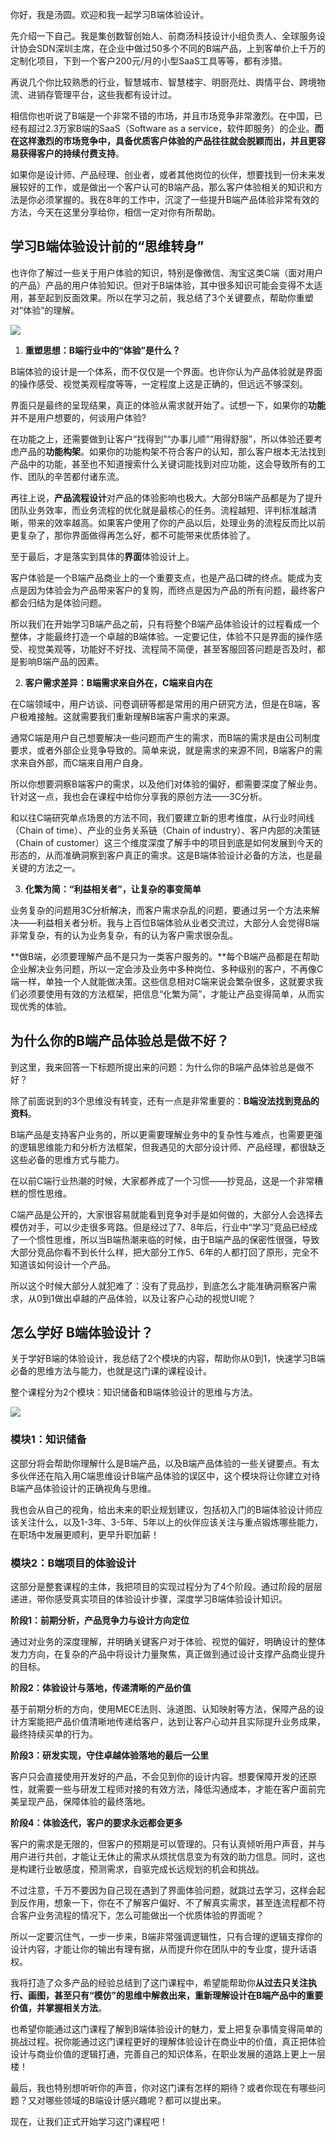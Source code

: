 你好，我是汤圆。欢迎和我一起学习B端体验设计。

先介绍一下自己。我是集创数智创始人、前商汤科技设计小组负责人、全球服务设计协会SDN深圳主席，在企业中做过50多个不同的B端产品，上到客单价上千万的定制化项目，下到一个客户200元/月的小型SaaS工具等等，都有涉猎。

再说几个你比较熟悉的行业，智慧城市、智慧楼宇、明厨亮灶、舆情平台、跨境物流、进销存管理平台，这些我都有设计过。

相信你也听说了B端是一个非常不错的市场，并且市场竞争非常激烈。在中国，已经有超过2.3万家B端的SaaS（Software as a service，软件即服务）的企业。**而在这样激烈的市场竞争中，具备优质客户体验的产品往往就会脱颖而出，并且更容易获得客户的持续付费支持**。

如果你是设计师、产品经理、创业者，或者其他岗位的伙伴，想要找到一份未来发展较好的工作，或是做出一个客户认可的B端产品，那么客户体验相关的知识和方法是你必须掌握的。我在8年的工作中，沉淀了一些提升B端产品体验非常有效的方法，今天在这里分享给你，相信一定对你有所帮助。

## 学习B端体验设计前的“思维转身”

也许你了解过一些关于用户体验的知识，特别是像微信、淘宝这类C端（面对用户的产品）产品的用户体验知识。但对于B端体验，其中很多知识可能会变得不太适用，甚至起到反面效果。所以在学习之前，我总结了3个关键要点，帮助你重塑对“体验”的理解。

![](https://static001.geekbang.org/resource/image/28/5b/28009a50d89387c3b684f80yy6cb6c5b.jpg?wh=5760x3009)

1. **重塑思想：B端行业中的“体验”是什么？**

B端体验的设计是一个体系，而不仅仅是一个界面。也许你认为产品体验就是界面的操作感受、视觉美观程度等等，一定程度上这是正确的，但远远不够深刻。

界面只是最终的呈现结果，真正的体验从需求就开始了。试想一下，如果你的**功能**并不是用户想要的，何谈用户体验?

在功能之上，还需要做到让客户“找得到”“办事儿顺”“用得舒服”，所以体验还要考虑产品的**功能构架**。如果你的功能构架不符合客户的认知，那么客户根本无法找到产品中的功能，甚至也不知道搜索什么关键词能找到对应功能，这会导致所有的工作、团队的辛苦都付诸东流。

再往上说，**产品流程设计**对产品的体验影响也极大。大部分B端产品都是为了提升团队业务效率，而业务流程的优化就是最核心的任务。流程越短、评判标准越清晰，带来的效率越高。如果客户使用了你的产品以后，处理业务的流程反而比以前更复杂了，那你界面做得再怎么好，都不可能带来优质体验了。

至于最后，才是落实到具体的**界面**体验设计上。

客户体验是一个B端产品商业上的一个重要支点，也是产品口碑的终点。能成为支点是因为体验会为产品带来客户的复购，而终点是因为产品的所有问题，最终客户都会归结为是体验问题。

所以我们在开始学习B端产品之前，只有将整个B端产品体验设计的过程看成一个整体，才能最终打造一个卓越的B端体验。一定要记住，体验不只是界面的操作感受、视觉美观等，功能好不好找、流程简不简便，甚至客服回答问题是否及时，都是影响B端产品的因素。

2. **客户需求差异：B端需求来自外在，C端来自内在**

在C端领域中，用户访谈、问卷调研等都是常用的用户研究方法，但是在B端，客户极难接触。这就需要我们重新理解B端客户需求的来源。

通常C端是用户自己想要解决一些问题而产生的需求，而B端的需求是由公司制度要求，或者外部企业竞争导致的。简单来说，就是需求的来源不同，B端客户的需求来自外部，而C端来自用户自身。

所以你想要洞察B端客户的需求，以及他们对体验的偏好，都需要深度了解业务。针对这一点，我也会在课程中给你分享我的原创方法——3C分析。

和以往C端研究单点场景的方法不同，我们要建立新的思考维度，从行业时间线（Chain of time）、产业的业务关系链（Chain of industry）、客户内部的决策链（Chain of customer）这三个维度深度了解手中的项目到底是如何发展到今天的形态的，从而准确洞察到客户真正的需求。这是B端体验设计必备的方法，也是最关键的方法之一。

3. **化繁为简：“利益相关者”，让复杂的事变简单**

业务复杂的问题用3C分析解决，而客户需求杂乱的问题，要通过另一个方法来解决——利益相关者分析。我与上百位B端体验从业者交流过，大部分人会觉得B端非常复杂，有的认为业务复杂，有的认为客户需求很杂乱。

**做B端，必须要理解产品不是只为一类客户服务的。**每个B端产品都是在帮助企业解决业务问题，所以一定会涉及业务中多种岗位、多种级别的客户，不再像C端一样，单独一个人就能做决策。这些信息相对C端来说会繁杂很多，这就要求我们必须要使用有效的方法框架，把信息“化繁为简”，才能让产品变得简单，从而实现优秀的体验。

## **为什么你的B端产品体验总是做不好？**

到这里，我来回答一下标题所提出来的问题：为什么你的B端产品体验总是做不好？

除了前面说到的3个思维没有转变，还有一点是非常重要的：**B端没法找到竞品的资料**。

B端产品是支持客户业务的，所以更需要理解业务中的复杂性与难点，也需要更强的逻辑思维能力和分析方法框架，但我遇见的大部分设计师、产品经理，都很缺乏这些必备的思维方式与能力。

在以前C端行业热潮的时候，大家都养成了一个习惯——抄竞品，这是一个非常糟糕的惯性思维。

C端产品是公开的，大家很容易就能看到竞争对手是如何做的，大部分人会选择去模仿对手，可以少走很多弯路。但是经过了7、8年后，行业中“学习”竞品已经成了一个惯性思维，所以当B端热潮来临的时候，由于B端产品的保密性很强，导致大部分竞品你看不到长什么样，把大部分工作5、6年的人都打回了原形，完全不知道该如何设计一个产品。

所以这个时候大部分人就犯难了：没有了竞品抄，到底怎么才能准确洞察客户需求，从0到1做出卓越的产品体验，以及让客户心动的视觉UI呢？

## **怎么学好 B端体验设计？**

关于学好B端的体验设计，我总结了2个模块的内容，帮助你从0到1，快速学习B端必备的思维方法与能力，也就是这门课的课程设计。

整个课程分为2个模块：知识储备和B端体验设计的思维与方法。

![](https://static001.geekbang.org/resource/image/c8/bc/c8c895fb8b34d2c1e4ab77315ddc9bbc.jpg?wh=5760x3124)

### 模块1：知识储备

这部分将会帮助你理解什么是B端产品，以及B端产品体验的一些关键要点。有太多伙伴还在陷入用C端思维设计B端产品体验的误区中，这个模块将让你建立对待B端产品体验设计的正确视角与思维。

我也会从自己的视角，给出未来的职业规划建议，包括初入门的B端体验设计师应该关注什么，以及1-3年、3-5年、5年以上的伙伴应该关注与重点锻炼哪些能力，在职场中发展更顺利，更早升职加薪！

### 模块2：B端项目的体验设计

这部分是整套课程的主体，我把项目的实现过程分为了4个阶段。通过阶段的层层递进，带你感受真实项目的体验设计步骤，深度学习B端体验设计知识。

**阶段1：前期分析，产品竞争力与设计方向定位**

通过对业务的深度理解，并明确关键客户对于体验、视觉的偏好，明确设计的整体发力方向，在复杂的产品中将设计力量聚焦，真正做到通过设计支撑产品商业提升的目标。

**阶段2：体验设计与落地，传递清晰的产品价值**

基于前期分析的方向，使用MECE法则、泳道图、认知映射等方法，保障产品的设计方案能把产品价值清晰地传递给客户，达到让客户心动并且实际提升业务成果，最终持续买单的行为。

**阶段3：研发实现，守住卓越体验落地的最后一公里**

客户只会直接使用开发好的产品，不会见到你的设计内容。想要保障开发的还原性，就需要一些与研发工程师对接的有效方法，降低沟通成本，才能在客户面前完美呈现产品，保障体验的最终落地。

**阶段4：体验迭代，客户的要求永远都会更多**

客户的需求是无限的，但客户的预期是可以管理的。只有认真倾听用户声音，并与用户进行共创，才能让无休止的需求从烦扰信息变为有效的助力信息。同时，这也是构建行业敏感度，预测需求，自驱完成长远规划的机会和挑战。

不过注意，千万不要因为自己现在遇到了界面体验问题，就跳过去学习，这样会起到反作用，想象一下，你在不了解客户偏好、不了解真实需求，甚至连流程都不符合客户业务流程的情况下，怎么可能做出一个优质体验的界面呢？

所以一定要沉住气，一步一步来，B端非常强调逻辑性，只有合理的逻辑支撑你的设计内容，才能让你的输出有理有据，从而提升你在团队中的专业度，提升话语权。

我将打造了众多产品的经验总结到了这门课程中，希望能帮助你**从过去只关注执行、画图，甚至只有“模仿”的思维中解救出来，重新理解设计在B端产品中的重要价值，并掌握相关方法**。

也希望你能通过这门课程了解到B端体验设计的魅力，爱上把复杂事情变得简单的挑战过程。祝你能通过这门课程更好的理解体验设计在商业中的价值，真正把体验设计与商业价值的逻辑打通，完善自己的知识体系，在职业发展的道路上更上一层楼！

最后，我也特别想听听你的声音，你对这门课有怎样的期待？或者你现在有哪些问题？又对哪些领域的B端设计感兴趣呢？都可以提出来。

现在，让我们正式开始学习这门课程吧！